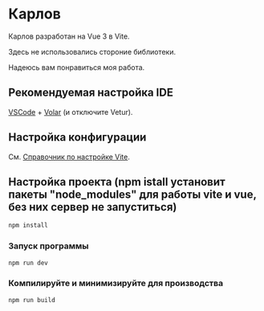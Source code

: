 # Карлов

Карлов разработан на Vue 3 в Vite.

Здесь не использовались стороние библиотеки.

Надеюсь вам понравиться моя работа.

## Рекомендуемая настройка IDE

[VSCode](https://code.visualstudio.com/) + [Volar](https://marketplace.visualstudio.com/items?itemName=Vue.volar) (и отключите Vetur).

## Настройка конфигурации

См. [Справочник по настройке Vite](https://vite.dev/config/).

## Настройка проекта (npm istall установит пакеты "node_modules" для работы vite и vue, без них сервер не запуститься)

```sh
npm install
```

### Запуск программы

```sh
npm run dev
```

### Компилируйте и минимизируйте для производства

```sh
npm run build
```
